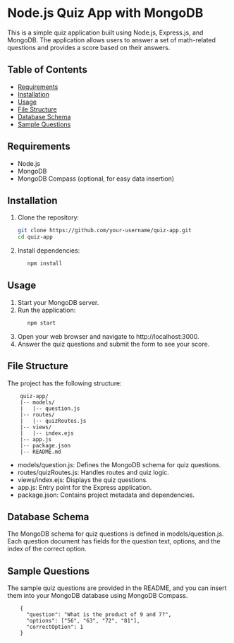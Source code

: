 # Node.js Quiz App with MongoDB

This is a simple quiz application built using Node.js, Express.js, and MongoDB. The application allows users to answer a set of math-related questions and provides a score based on their answers.

## Table of Contents

- [Requirements](#requirements)
- [Installation](#installation)
- [Usage](#usage)
- [File Structure](#file-structure)
- [Database Schema](#database-schema)
- [Sample Questions](#sample-questions)

## Requirements

- Node.js
- MongoDB
- MongoDB Compass (optional, for easy data insertion)

## Installation

1. Clone the repository:

   ```bash
   git clone https://github.com/your-username/quiz-app.git
   cd quiz-app
2. Install dependencies:
    ```bash
       npm install
## Usage
1. Start your MongoDB server.
2. Run the application:
    ```bash
       npm start
3. Open your web browser and navigate to http://localhost:3000.
4. Answer the quiz questions and submit the form to see your score.

## File Structure
The project has the following structure:
    
        quiz-app/
        |-- models/
        |   |-- question.js
        |-- routes/
        |   |-- quizRoutes.js
        |-- views/
        |   |-- index.ejs
        |-- app.js
        |-- package.json
        |-- README.md
- models/question.js: Defines the MongoDB schema for quiz questions.
- routes/quizRoutes.js: Handles routes and quiz logic.
- views/index.ejs: Displays the quiz questions.
- app.js: Entry point for the Express application.
- package.json: Contains project metadata and dependencies.

## Database Schema
The MongoDB schema for quiz questions is defined in models/question.js. Each question document has fields for the question text, options, and the index of the correct option.

## Sample Questions
The sample quiz questions are provided in the README, and you can insert them into your MongoDB database using MongoDB Compass.
    
        {
          "question": "What is the product of 9 and 7?",
          "options": ["56", "63", "72", "81"],
          "correctOption": 1
        }

